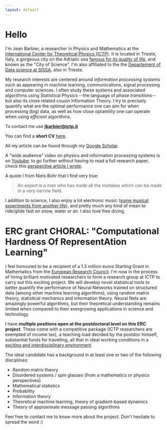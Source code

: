 ```yaml
---
layout: default
---
```



# Hello

I'm Jean Barbier, a researcher in Physics and Mathematics at the [International Center for Theoretical Physics (ICTP)](https://www.ictp.it/). It is located in Trieste, Italy, a gorgeous city on the Adriatic sea [famous for its quality of life](https://www.italofile.com/best-places-to-live-in-italy-2021/), and known as the "City of Science". I'm also affiliated to the the [Departement of Data science at SISSA](https://datascience.sissa.it/), also in Trieste. 

My research interests are centered around _information processing systems_ such as appearing in machine learning, communications, signal processing and computer sciences. I often study these systems and associated algorithms using Statistical Physics --the language of _phase transitions_-- but also its close related cousin Information Theory. I try to precisely quantify what are the optimal performance one can aim for when processing (big) data, as well as how close optamility one can operate when using _efficient_ algorithms. 

To contact me use **jbarbier@ictp.it**

You can find a **short CV** [here](./docs/cv.pdf).

All my article can be found through my [Google Scholar](https://scholar.google.com/citations?user=yeE5qqIAAAAJ&hl=en).

A "wide audience" video on physics and information processing systems is on [Youtube](https://www.youtube.com/watch?v=q1VO5dmymFM&t=5s&ab_channel=ICTPMathematics). to go further without having to read a full research paper, check this [perspective article I wrote](https://arxiv.org/pdf/2010.14863.pdf). 

A quote I from Niels Bohr that I find very true:

> An expert is a man who has made all the mistakes which can be made in a very narrow field.

I addition to science, I also enjoy a lot electronic music ([some musical experiments from another life](https://soundcloud.com/junkosaur)), and pretty much any kind of mean to ride/glide fast on snow, water or air. I also love free diving.

# ERC grant CHORAL: "Computational Hardness Of RepresentAtion Learning"

I feel honoured to be a recipient of a 1.3 million euros Starting Grant in Mathematics from the [European Research Council](https://erc.europa.eu/news/erc-2021-starting-grants-results?fbclid=IwAR0-AB0MH9WFvlv3Ynp9Z6EMXy_0igRVLsIAiUlB7h79ftnLslV5Pxv_Qp8). I'm now in the process of hiring brilliant motivated researchers to form a research group at ICTP to carry out this exciting project. We will develop novel statistical tools to better quantify the performance of Neural Networks trained on structured data (among other machine learning algorithms), using random matrix theory, statistical mechanics and information theory. Neural Nets are amazingly powerful algorithms, but their theoretical understanding remains limited when compared to their evergrowing applications in science and technology. 

I have **multiple positions open at the postdoctoral level on this ERC project**. These come with a competitive package (ICTP researchers are exempted of income tax), a teaching load decided by the postdoc himself, substantial funds for travelling, all that in ideal working conditions in a [exciting and interdisciplinary environment](https://www.ictp.it/research/qls.aspx). 

The ideal candidate has a background in at least one or two of the following disciplines:

* Random matrix theory
* Disordered systems / spin glasses (from a mathematics or physics perspectives)
* Mathematical statistics
* Probability
* Information theory
* Theoretical machine learning, theory of gradient-based dynamics
* Theory of approximate message passing algorithms


Feel free to contact me to know more about the project. Don't hesitate to spread the word :)
